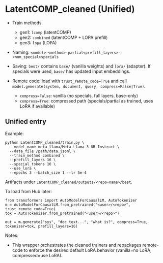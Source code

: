 # LatentCOMP_cleaned (Unified)

- Train methods
  - gen1: `lcomp` (latentCOMP)
  - gen2: `combined` (latentCOMP + LOPA prefill)
  - gen3: `lopa` (LOPA)

- Naming: `<model>-<method>-partial<prefill_layers>-<num_special>specials`
- Saving: `best/` contains `base/` (vanilla weights) and `lora/` (adapter). If specials were used, `base/` has updated input embeddings.
- Remote code: load with `trust_remote_code=True` and call `model.generate(system, document, query, compress=False|True)`.
  - `compress=False`: vanilla (no specials, full layers, base-only)
  - `compress=True`: compressed path (specials/partial as trained, uses LoRA if available)

## Unified entry

Example:

```
python LatentCOMP_cleaned/train.py \
  --model_name meta-llama/Meta-Llama-3-8B-Instruct \
  --data_file /path/data.jsonl \
  --train_method combined \
  --prefill_layers 16 \
  --special_tokens 10 \
  --use_lora \
  --epochs 3 --batch_size 1 --lr 5e-4
```

Artifacts under `LatentCOMP_cleaned/outputs/<repo-name>/best`.

To load from Hub later:

```
from transformers import AutoModelForCausalLM, AutoTokenizer
m = AutoModelForCausalLM.from_pretrained("<user>/<repo>", trust_remote_code=True)
tok = AutoTokenizer.from_pretrained("<user>/<repo>")

out = m.generate("sys", "doc text...", "what is?", compress=True, tokenizer=tok, prefill_layers=16)
```

Notes:
- This wrapper orchestrates the cleaned trainers and repackages remote-code to enforce the desired default LoRA behavior (vanilla=no LoRA; compressed=use LoRA).

